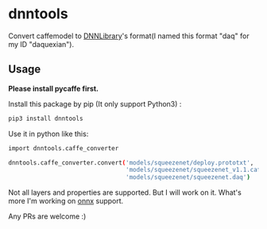 # dnntools

Convert caffemodel to [DNNLibrary](https://github.com/daquexian/DNNLibrary)'s format(I named this format "daq" for my ID "daquexian").

## Usage

**Please install pycaffe first.**

Install this package by pip (It only support Python3) :

```bash
pip3 install dnntools
```

Use it in python like this:
```bash
import dnntools.caffe_converter

dnntools.caffe_converter.convert('models/squeezenet/deploy.prototxt',
                                 'models/squeezenet/squeezenet_v1.1.caffemodel',
                                 'models/squeezenet/squeezenet.daq')
```

Not all layers and properties are supported. But I will work on it. What's more I'm working on [onnx](https://github.com/onnx/onnx/) support. 

Any PRs are welcome :)
